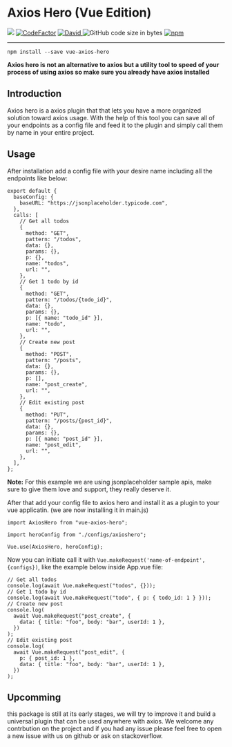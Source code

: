 # Axios Hero (Vue Edition)

<a href="./LICENSE" alt="License"><img src="https://img.shields.io/npm/l/@hekv/vue-axios-hero"/></a>
<a href="https://www.codefactor.io/repository/github/hekv/vue-axios-hero"><img src="https://www.codefactor.io/repository/github/hekv/vue-axios-hero/badge" alt="CodeFactor" /></a>
<a href="https://david-dm.org/hekv/vue-axios-hero"><img alt="David" src="https://img.shields.io/david/hekv/vue-axios-hero">
</a>
<img alt="GitHub code size in bytes" src="https://img.shields.io/github/languages/code-size/hekv/vue-axios-hero">
<a href="https://www.npmjs.com/package/@hekv/vue-axios-hero" alt="npm package"><img alt="npm" src="https://img.shields.io/npm/v/@hekv/vue-axios-hero"></a>

---

<code>npm install --save vue-axios-hero</code>

**Axios hero is not an alternative to axios but a utility tool to speed of your process of using axios so make sure you already have axios installed**

## Introduction

Axios hero is a axios plugin that that lets you have a more organized solution toward axios usage. With the help of this tool you can save all of your endpoints as a config file and feed it to the plugin and simply call them by name in your entire project.

## Usage

After installation add a config file with your desire name including all the endpoints like below:

```
export default {
  baseConfig: {
    baseURL: "https://jsonplaceholder.typicode.com",
  },
  calls: [
    // Get all todos
    {
      method: "GET",
      pattern: "/todos",
      data: {},
      params: {},
      p: {},
      name: "todos",
      url: "",
    },
    // Get 1 todo by id
    {
      method: "GET",
      pattern: "/todos/{todo_id}",
      data: {},
      params: {},
      p: [{ name: "todo_id" }],
      name: "todo",
      url: "",
    },
    // Create new post
    {
      method: "POST",
      pattern: "/posts",
      data: {},
      params: {},
      p: [],
      name: "post_create",
      url: "",
    },
    // Edit existing post
    {
      method: "PUT",
      pattern: "/posts/{post_id}",
      data: {},
      params: {},
      p: [{ name: "post_id" }],
      name: "post_edit",
      url: "",
    },
  ],
};
```

**Note:** For this example we are using jsonplaceholder sample apis, make sure to give them love and support, they really deserve it.

After that add your config file to axios hero and install it as a plugin to your vue applicatin. (we are now installing it in main.js)

```
import AxiosHero from "vue-axios-hero";

import heroConfig from "./configs/axioshero";

Vue.use(AxiosHero, heroConfig);
```

Now you can initiate call it with `Vue.makeRequest('name-of-endpoint', {configs})`, like the example below inside App.vue file:

```
// Get all todos
console.log(await Vue.makeRequest("todos", {}));
// Get 1 todo by id
console.log(await Vue.makeRequest("todo", { p: { todo_id: 1 } }));
// Create new post
console.log(
  await Vue.makeRequest("post_create", {
    data: { title: "foo", body: "bar", userId: 1 },
  })
);
// Edit existing post
console.log(
  await Vue.makeRequest("post_edit", {
    p: { post_id: 1 },
    data: { title: "foo", body: "bar", userId: 1 },
  })
);
```

## Upcomming

this package is still at its early stages, we will try to improve it and build a universal plugin that can be used anywhere with axios. We welcome any contrbution on the project and if you had any issue please feel free to open a new issue with us on github or ask on stackoverflow.
